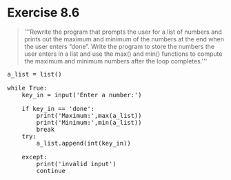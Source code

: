 # Exercise 8.6

>'''Rewrite the program that prompts the user for a list of
numbers and prints out the maximum and minimum of the numbers at
the end when the user enters “done”. Write the program to store the
numbers the user enters in a list and use the max() and min() functions to
compute the maximum and minimum numbers after the loop completes.'''

<pre>
a_list = list()

while True:
    key_in = input('Enter a number:')

    if key_in == 'done':
        print('Maximum:',max(a_list))
        print('Minimum:',min(a_list))
        break
    try:
        a_list.append(int(key_in))

    except:
        print('invalid input')
        continue
</pre>
